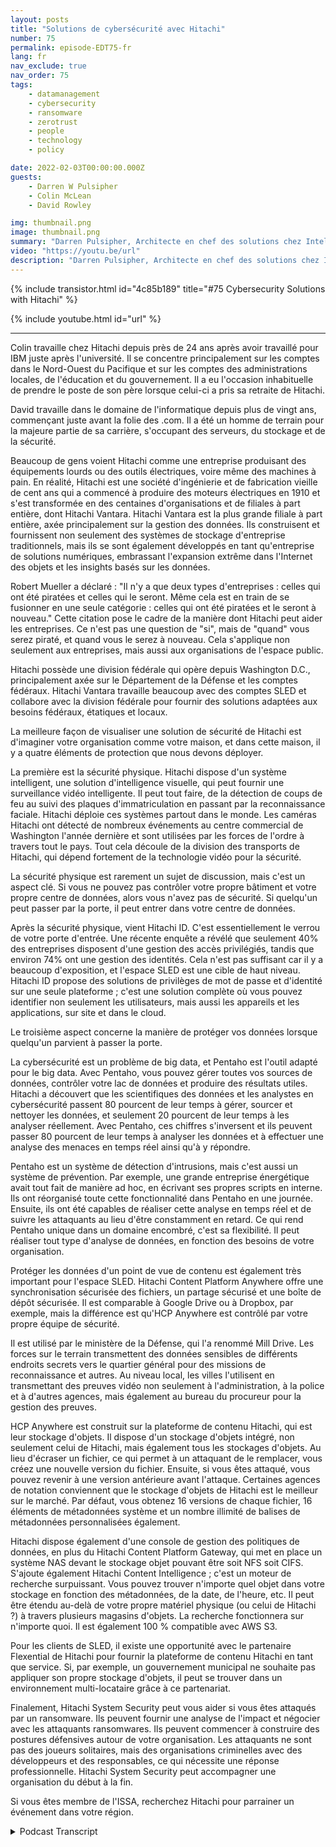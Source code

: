 ```yaml
---
layout: posts
title: "Solutions de cybersécurité avec Hitachi"
number: 75
permalink: episode-EDT75-fr
lang: fr
nav_exclude: true
nav_order: 75
tags:
    - datamanagement
    - cybersecurity
    - ransomware
    - zerotrust
    - people
    - technology
    - policy

date: 2022-02-03T00:00:00.000Z
guests:
    - Darren W Pulsipher
    - Colin McLean
    - David Rowley

img: thumbnail.png
image: thumbnail.png
summary: "Darren Pulsipher, Architecte en chef des solutions chez Intel, parle des offres de sécurité informatique à 360 degrés de Hitachi avec Colin McLean, responsable mondial de l'équipe Intel, et David Rowley, consultant principal en solutions chez Hitachi."
video: "https://youtu.be/url"
description: "Darren Pulsipher, Architecte en chef des solutions chez Intel, parle des offres de sécurité informatique à 360 degrés de Hitachi avec Colin McLean, responsable mondial de l'équipe Intel, et David Rowley, consultant principal en solutions chez Hitachi."
---
```


<div>
{% include transistor.html id="4c85b189" title="#75 Cybersecurity Solutions with Hitachi" %}

{% include youtube.html id="url" %}
</div>

---

Colin travaille chez Hitachi depuis près de 24 ans après avoir travaillé pour IBM juste après l'université. Il se concentre principalement sur les comptes dans le Nord-Ouest du Pacifique et sur les comptes des administrations locales, de l'éducation et du gouvernement. Il a eu l'occasion inhabituelle de prendre le poste de son père lorsque celui-ci a pris sa retraite de Hitachi.

David travaille dans le domaine de l'informatique depuis plus de vingt ans, commençant juste avant la folie des .com. Il a été un homme de terrain pour la majeure partie de sa carrière, s'occupant des serveurs, du stockage et de la sécurité.

Beaucoup de gens voient Hitachi comme une entreprise produisant des équipements lourds ou des outils électriques, voire même des machines à pain. En réalité, Hitachi est une société d'ingénierie et de fabrication vieille de cent ans qui a commencé à produire des moteurs électriques en 1910 et s'est transformée en des centaines d'organisations et de filiales à part entière, dont Hitachi Vantara. Hitachi Vantara est la plus grande filiale à part entière, axée principalement sur la gestion des données. Ils construisent et fournissent non seulement des systèmes de stockage d'entreprise traditionnels, mais ils se sont également développés en tant qu'entreprise de solutions numériques, embrassant l'expansion extrême dans l'Internet des objets et les insights basés sur les données.

Robert Mueller a déclaré : "Il n'y a que deux types d'entreprises : celles qui ont été piratées et celles qui le seront. Même cela est en train de se fusionner en une seule catégorie : celles qui ont été piratées et le seront à nouveau." Cette citation pose le cadre de la manière dont Hitachi peut aider les entreprises. Ce n'est pas une question de "si", mais de "quand" vous serez piraté, et quand vous le serez à nouveau. Cela s'applique non seulement aux entreprises, mais aussi aux organisations de l'espace public.

Hitachi possède une division fédérale qui opère depuis Washington D.C., principalement axée sur le Département de la Défense et les comptes fédéraux. Hitachi Vantara travaille beaucoup avec des comptes SLED et collabore avec la division fédérale pour fournir des solutions adaptées aux besoins fédéraux, étatiques et locaux.

La meilleure façon de visualiser une solution de sécurité de Hitachi est d'imaginer votre organisation comme votre maison, et dans cette maison, il y a quatre éléments de protection que nous devons déployer.

La première est la sécurité physique. Hitachi dispose d'un système intelligent, une solution d'intelligence visuelle, qui peut fournir une surveillance vidéo intelligente. Il peut tout faire, de la détection de coups de feu au suivi des plaques d'immatriculation en passant par la reconnaissance faciale. Hitachi déploie ces systèmes partout dans le monde. Les caméras Hitachi ont détecté de nombreux événements au centre commercial de Washington l'année dernière et sont utilisées par les forces de l'ordre à travers tout le pays. Tout cela découle de la division des transports de Hitachi, qui dépend fortement de la technologie vidéo pour la sécurité.

La sécurité physique est rarement un sujet de discussion, mais c'est un aspect clé. Si vous ne pouvez pas contrôler votre propre bâtiment et votre propre centre de données, alors vous n'avez pas de sécurité. Si quelqu'un peut passer par la porte, il peut entrer dans votre centre de données.

Après la sécurité physique, vient Hitachi ID. C'est essentiellement le verrou de votre porte d'entrée. Une récente enquête a révélé que seulement 40% des entreprises disposent d'une gestion des accès privilégiés, tandis que environ 74% ont une gestion des identités. Cela n'est pas suffisant car il y a beaucoup d'exposition, et l'espace SLED est une cible de haut niveau. Hitachi ID propose des solutions de privilèges de mot de passe et d'identité sur une seule plateforme ; c'est une solution complète où vous pouvez identifier non seulement les utilisateurs, mais aussi les appareils et les applications, sur site et dans le cloud.

Le troisième aspect concerne la manière de protéger vos données lorsque quelqu'un parvient à passer la porte.

La cybersécurité est un problème de big data, et Pentaho est l'outil adapté pour le big data. Avec Pentaho, vous pouvez gérer toutes vos sources de données, contrôler votre lac de données et produire des résultats utiles. Hitachi a découvert que les scientifiques des données et les analystes en cybersécurité passent 80 pourcent de leur temps à gérer, sourcer et nettoyer les données, et seulement 20 pourcent de leur temps à les analyser réellement. Avec Pentaho, ces chiffres s'inversent et ils peuvent passer 80 pourcent de leur temps à analyser les données et à effectuer une analyse des menaces en temps réel ainsi qu'à y répondre.

Pentaho est un système de détection d'intrusions, mais c'est aussi un système de prévention. Par exemple, une grande entreprise énergétique avait tout fait de manière ad hoc, en écrivant ses propres scripts en interne. Ils ont réorganisé toute cette fonctionnalité dans Pentaho en une journée. Ensuite, ils ont été capables de réaliser cette analyse en temps réel et de suivre les attaquants au lieu d'être constamment en retard. Ce qui rend Pentaho unique dans un domaine encombré, c'est sa flexibilité. Il peut réaliser tout type d'analyse de données, en fonction des besoins de votre organisation.

Protéger les données d'un point de vue de contenu est également très important pour l'espace SLED. Hitachi Content Platform Anywhere offre une synchronisation sécurisée des fichiers, un partage sécurisé et une boîte de dépôt sécurisée. Il est comparable à Google Drive ou à Dropbox, par exemple, mais la différence est qu'HCP Anywhere est contrôlé par votre propre équipe de sécurité.

Il est utilisé par le ministère de la Défense, qui l'a renommé Mill Drive. Les forces sur le terrain transmettent des données sensibles de différents endroits secrets vers le quartier général pour des missions de reconnaissance et autres. Au niveau local, les villes l'utilisent en transmettant des preuves vidéo non seulement à l'administration, à la police et à d'autres agences, mais également au bureau du procureur pour la gestion des preuves.

HCP Anywhere est construit sur la plateforme de contenu Hitachi, qui est leur stockage d'objets. Il dispose d'un stockage d'objets intégré, non seulement celui de Hitachi, mais également tous les stockages d'objets. Au lieu d'écraser un fichier, ce qui permet à un attaquant de le remplacer, vous créez une nouvelle version du fichier. Ensuite, si vous êtes attaqué, vous pouvez revenir à une version antérieure avant l'attaque. Certaines agences de notation conviennent que le stockage d'objets de Hitachi est le meilleur sur le marché. Par défaut, vous obtenez 16 versions de chaque fichier, 16 éléments de métadonnées système et un nombre illimité de balises de métadonnées personnalisées également.

Hitachi dispose également d'une console de gestion des politiques de données, en plus du Hitachi Content Platform Gateway, qui met en place un système NAS devant le stockage objet pouvant être soit NFS soit CIFS. S'ajoute également Hitachi Content Intelligence ; c'est un moteur de recherche surpuissant. Vous pouvez trouver n'importe quel objet dans votre stockage en fonction des métadonnées, de la date, de l'heure, etc. Il peut être étendu au-delà de votre propre matériel physique (ou celui de Hitachi ?) à travers plusieurs magasins d'objets. La recherche fonctionnera sur n'importe quoi. Il est également 100 % compatible avec AWS S3.

Pour les clients de SLED, il existe une opportunité avec le partenaire Flexential de Hitachi pour fournir la plateforme de contenu Hitachi en tant que service. Si, par exemple, un gouvernement municipal ne souhaite pas appliquer son propre stockage d'objets, il peut se trouver dans un environnement multi-locataire grâce à ce partenariat.

Finalement, Hitachi System Security peut vous aider si vous êtes attaqués par un ransomware. Ils peuvent fournir une analyse de l'impact et négocier avec les attaquants ransomwares. Ils peuvent commencer à construire des postures défensives autour de votre organisation. Les attaquants ne sont pas des joueurs solitaires, mais des organisations criminelles avec des développeurs et des responsables, ce qui nécessite une réponse professionnelle. Hitachi System Security peut accompagner une organisation du début à la fin.

Si vous êtes membre de l'ISSA, recherchez Hitachi pour parrainer un événement dans votre région.



<details>
<summary> Podcast Transcript </summary>

<p></p>

</details>
